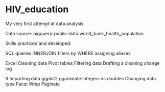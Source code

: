 # HIV_education
My very first attempt at data analysis. 

Data source:
bigquery-public-data.world_bank_health_population

Skills practiced and developed:

SQL queries
  INNERJOIN
  filters by WHERE
  assigning aliases
  
Excel
  Cleaning data
  Pivot tables
  Filtering data
  Drafting a cleaning change log
  
R
  Importing data
  ggplot2
  gganimate
  Integers vs doubles
  Changing data type
  Facet Wrap
  Paginate
